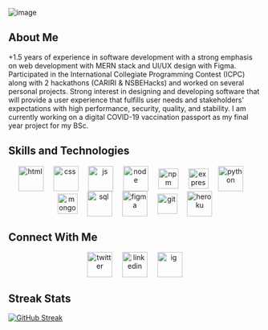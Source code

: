 <!--<h1 align="center"> Hello World  <img src="https://raw.githubusercontent.com/nixin72/nixin72/master/wave.gif" alt="waving-hand-gif" height="40" width="40"></h1>-->

![image](https://user-images.githubusercontent.com/55777067/150506028-f6696845-a651-4fa9-8013-833d8bdec50e.png)

## About Me 

+1.5 years of experience in software development with a strong emphasis on web development with MERN stack and UI/UX design with Figma. Participated in the International Collegiate Programming Contest (ICPC) along with 2 hackathons (CARIRI & NSBEHacks) and worked on several personal projects. Strong interest in designing and developing software that will provide a user experience that fulfills user needs and stakeholders' expectations with high performance, security, quality, and stability. I am currently working on a digital COVID-19 vaccination passport as my final year project for my BSc. 

## Skills and Technologies

<p align="center">
<img align="center" src="https://img.icons8.com/color/48/000000/html-5--v1.png" alt="html" height="50" width="50" /> &nbsp;&nbsp;&nbsp;
<img align="center" src="https://img.icons8.com/color/50/000000/css3.png" alt="css" height="50" width="50" />&nbsp;&nbsp;&nbsp;&nbsp;
<img align="center" src="https://img.icons8.com/color/48/000000/javascript--v1.png" alt="js" height="50" width="50" />&nbsp;&nbsp;&nbsp;&nbsp;
<img align="center" src="https://img.icons8.com/color/48/000000/nodejs.png" alt="node" height="50" width="50" />&nbsp;&nbsp;&nbsp;&nbsp;
<img align="center" src="https://icongr.am/devicon/npm-original-wordmark.svg?size=128&color=ffffff" alt="npm" width="40" height="40"/>&nbsp;&nbsp;&nbsp;&nbsp;
<img align="center" src="https://icongr.am/devicon/express-original-wordmark.svg?size=128&color=ffffff" alt="express" width="40" height="40"/>&nbsp;&nbsp;&nbsp;&nbsp;
<img align="center" src="https://img.icons8.com/color/48/000000/python--v1.png" alt="python" height="50" width="50" />&nbsp;&nbsp;&nbsp;&nbsp;
<img align="center" src="https://icongr.am/devicon/mongodb-original.svg?size=128&color=ffffff" alt="mongodb" width="40" height="40"/>&nbsp;&nbsp;&nbsp;&nbsp;
<img align="center" src="https://img.icons8.com/color/48/000000/mysql-logo.png" alt="sql" height="50" width="50" />&nbsp;&nbsp;&nbsp;&nbsp;
<img align="center" src="https://img.icons8.com/color/48/000000/figma--v1.png" alt="figma" height="50" width="50" />&nbsp;&nbsp;&nbsp;&nbsp;
<!--<img align="center" src="https://img.icons8.com/color/48/000000/bootstrap.png" alt="bootstrap" height="50" width="50" />&nbsp;&nbsp;&nbsp;&nbsp;-->
<img align="center" src="https://www.vectorlogo.zone/logos/git-scm/git-scm-icon.svg" alt="git" width="40" height="40"/>&nbsp;&nbsp;&nbsp;&nbsp;
<img align="center" src="https://img.icons8.com/ios/50/000000/heroku.png" alt="heroku" height="50" width="50" />
<!--<img align="center" src="https://img.icons8.com/fluency/48/000000/adobe-photoshop.png" alt="ps" height="50" width="50" />&nbsp;&nbsp;&nbsp;&nbsp;-->
</p>


## Connect With Me

<p align="center">
<a href="https://twitter.com/Dion_MS8" target="blank"><img align="center" src="https://img.icons8.com/fluency/48/000000/twitter.png" alt="twitter" height="50" width="50" /></a> &nbsp;&nbsp;&nbsp;
<a href="https://www.linkedin.com/in/dion-singh-914467164/" target="blank"><img align="center" src="https://img.icons8.com/fluency/48/000000/linkedin.png" alt="linkedin" height="50" width="50" /></a>&nbsp;&nbsp;&nbsp;&nbsp;
<a href="https://www.instagram.com/dion_ms8/" target="blank"><img align="center" src="https://img.icons8.com/fluency/48/000000/instagram-new.png" alt="ig" height="50" width="50" /></a>
</p>

## Streak Stats

[![GitHub Streak](https://github-readme-streak-stats.herokuapp.com/?user=DionMS8&theme=highcontrast&fire=32CD32&ring=A32CC4&currStreakLabel=32CD32&sideLabels=32CD32)](https://git.io/streak-stats)

<br>

<!-- ![GitHub Stats](https://github-readme-stats.vercel.app/api?username=dionms8&theme=tokyonight&show_icons=true&hide=["issues"]) -->
<!--![Top Languages](https://github-readme-stats.vercel.app/api/top-langs/?username=dionms8&theme=tokyonight&layout=compact)-->


<!-- ![](https://komarev.com/ghpvc/?username=dionms8)-->





